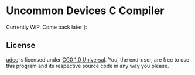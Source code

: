 # Uncommon Devices C Compiler 

Currently WIP. Come back later (:

## License

[udcc](https://github.com/maxinedeandrade/udcc) is licensed under [CC0 1.0 Universal](https://creativecommons.org/publicdomain/zero/1.0/). You, the end-user, are free to use this program and its respective source code in any way you please.
 